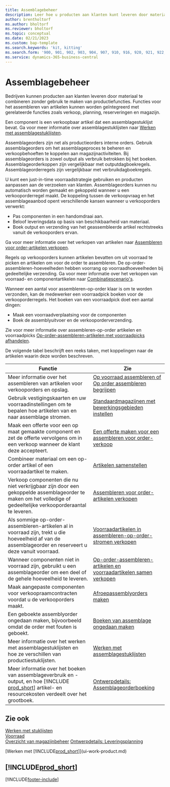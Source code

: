 ```yaml
---
title: Assemblagebeheer
description: Leer hoe u producten aan klanten kunt leveren door materiaal in eenvoudige processen te combineren zonder gebruik te maken van productiefuncties.
author: brentholtorf
ms.author: bholtorf
ms.reviewer: bholtorf
ms.topic: conceptual
ms.date: 02/21/2023
ms.custom: bap-template
ms.search.keywords: 'kit, kitting'
ms.search.form: '900, 901, 902, 903, 904, 907, 910, 916, 920, 921, 922, 923, 940, 941, 942, 930, 931, 932, 914, 915, 905'
ms.service: dynamics-365-business-central
---
```

# Assemblagebeheer

Bedrijven kunnen producten aan klanten leveren door materiaal te combineren zonder gebruik te maken van productiefuncties. Functies voor het assembleren van artikelen kunnen worden geïntegreerd met gerelateerde functies zoals verkoop, planning, reserveringen en magazijn.  

Een component is een verkoopbaar artikel dat een assemblagestuklijst bevat. Ga voor meer informatie over assemblagestuklijsten naar [Werken met assemblagestuklijsten](assembly-how-work-assembly-boms.md).

Assemblageorders zijn net als productieorders interne orders. Gebruik assemblageorders om het assemblageproces te beheren en verkoopbehoeften te koppelen aan magazijnactiviteiten. Bij assemblageorders is zowel output als verbruik betrokken bij het boeken. Assemblageorderkoppen zijn vergelijkbaar met outputdagboekregels. Assemblageorderregels zijn vergelijkbaar met verbruikdagboekregels.  

U kunt een just-in-time voorraadstrategie gebruiken en producten aanpassen aan de verzoeken van klanten. Assemblageorders kunnen nu automatisch worden gemaakt en gekoppeld wanneer u een verkooporderregel maakt. De koppeling tussen de verkoopvraag en het assemblageaanbod opent verschillende kansen wanneer u verkooporders verwerkt:

* Pas componenten in een handomdraai aan.
* Beloof leveringsdata op basis van beschikbaarheid van materiaal.
* Boek output en verzending van het geassembleerde artikel rechtstreeks vanuit de verkooporders ervan.

Ga voor meer informatie over het verkopen van artikelen naar [Assembleren voor order-artikelen verkopen](assembly-how-to-sell-items-assembled-to-order.md).  

Regels op verkooporders kunnen artikelen bevatten om uit voorraad te picken en artikelen om voor de order te assembleren. De op-order-assembleren-hoeveelheden hebben voorrang op voorraadhoeveelheden bij gedeeltelijke verzending. Ga voor meer informatie over het verkopen van voorraad- en componentartikelen naar [Combinatiescenario's](assembly-assemble-to-order-or-assemble-to-stock.md#combination-scenarios).  

Wanneer een aantal voor assembleren-op-order klaar is om te worden verzonden, kan de medewerker een voorraadpick boeken voor de verkooporderregels. Het boeken van een voorraadpick doet een aantal dingen:

* Maak een voorraadverplaatsing voor de componenten
* Boek de assemblyuitvoer en de verkooporderverzending.

Zie voor meer informatie over assembleren-op-order artikelen en voorraadpicks [Op-order-assembleren-artikelen met voorraadpicks afhandelen](warehouse-how-to-pick-items-with-inventory-picks.md#handling-assemble-to-order-items-with-inventory-picks).

De volgende tabel beschrijft een reeks taken, met koppelingen naar de artikelen waarin deze worden beschreven.

|**Functie**|**Zie**|  
|------------|-------------|  
|Meer informatie over het assembleren van artikelen voor verkooporders en opslag.|[Op voorraad assembleren of Op order assembleren begrijpen](assembly-assemble-to-order-or-assemble-to-stock.md)|
|Gebruik vestigingskaarten en uw voorraadinstellingen om te bepalen hoe artikelen van en naar assemblage stromen.|[Standaardmagazijnen met bewerkingsgebieden instellen](warehouse-how-to-set-up-basic-warehouses-with-operations-areas.md)|
|Maak een offerte voor een op maat gemaakte component en zet de offerte vervolgens om in een verkoop wanneer de klant deze accepteert.|[Een offerte maken voor een assembleren voor order-verkoop](assembly-how-to-quote-an-assemble-to-order-sale.md)|
|Combineer materiaal om een op-order artikel of een voorraadartikel te maken.|[Artikelen samenstellen](assembly-how-to-assemble-items.md)|  
|Verkoop componenten die nu niet verkrijgbaar zijn door een gekoppelde assemblageorder te maken om het volledige of gedeeltelijke verkooporderaantal te leveren.|[Assembleren voor order-artikelen verkopen](assembly-how-to-sell-items-assembled-to-order.md)|
|Als sommige op-order-assembleren-artikelen al in voorraad zijn, trekt u die hoeveelheid af van de assemblageorder en reserveert u deze vanuit voorraad.|[Voorraadartikelen in assembleren-op-order-stromen verkopen](assembly-how-to-sell-inventory-items-in-assemble-to-order-flows.md)|  
|Wanneer componenten niet in voorraad zijn, gebruikt u een assemblageorder om een deel of de gehele hoeveelheid te leveren.|[Op-order-assembleren-artikelen en voorraadartikelen samen verkopen](assembly-how-to-sell-assemble-to-order-items-and-inventory-items-together.md)|
|Maak aangepaste componenten voor verkoopraamcontracten voordat u de verkooporders maakt.|[Afroepassemblyorders maken](assembly-how-to-create-blanket-assembly-orders.md)|
|Een geboekte assemblyorder ongedaan maken, bijvoorbeeld omdat de order met fouten is geboekt.|[Boeken van assemblage ongedaan maken](assembly-how-to-undo-assembly-posting.md)|
|Meer informatie over het werken met assemblagestuklijsten en hoe ze verschillen van productiestuklijsten.|[Werken met assemblagestuklijsten](assembly-how-work-assembly-boms.md)|
|Meer informatie over het boeken van assemblageverbruik en -output, en hoe [!INCLUDE [prod_short](includes/prod_short.md)] artikel- en resourcekosten verdeelt over het grootboek.|[Ontwerpdetails: Assemblageorderboeking](design-details-assembly-order-posting.md)|  

## Zie ook

[Werken met stuklijsten](inventory-how-work-BOMs.md)  
[Voorraad](inventory-manage-inventory.md)  
[Overzicht van magazijnbeheer](design-details-warehouse-management.md)
[Ontwerpdetails: Leveringsplanning](design-details-supply-planning.md)  
<!-- [Walkthrough: Planning Supplies Manually](walkthrough-planning-supplies-manually.md)   -->
<!-- [Walkthrough: Selling, Assembling, and Shipping Kits](walkthrough-selling-assembling-and-shipping-kits.md)   -->
[Werken met [!INCLUDE[prod_short](includes/prod_short.md)]](ui-work-product.md)  

## [!INCLUDE[prod_short](includes/free_trial_md.md)]  

[!INCLUDE[footer-include](includes/footer-banner.md)]
